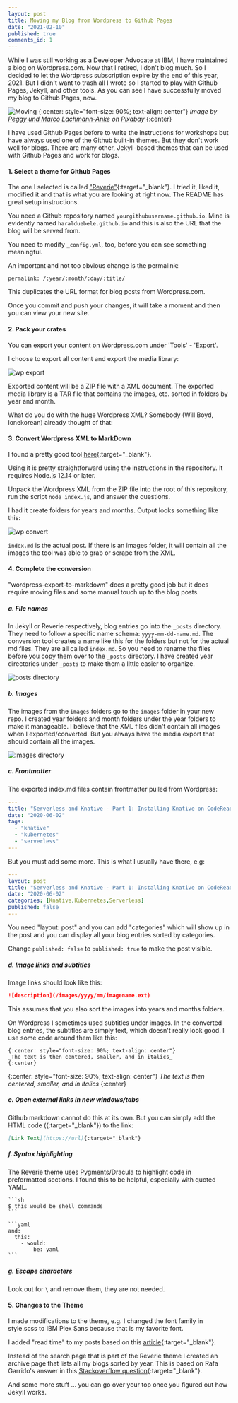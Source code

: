 ```yaml
---
layout: post
title: Moving my Blog from Wordpress to Github Pages
date: "2021-02-10"
published: true
comments_id: 1
---
```


While I was still working as a Developer Advocate at IBM, I have maintained a blog on Wordpress.com. Now that I retired, I don't blog much. So I decided to let the Wordpress subscription expire by the end of this year, 2021. But I didn't want to trash all I wrote so I started to play with Github Pages, Jekyll, and other tools. As you can see I have successfully moved my blog to Github Pages, now.

![Moving](/images/2021/02/move-1015582_640.jpg)
{:center: style="font-size: 90%; text-align: center"}
_Image by <a href="https://pixabay.com/de/users/peggy_marco-1553824/?utm_source=link-attribution&amp;utm_medium=referral&amp;utm_campaign=image&amp;utm_content=1015582">Peggy und Marco Lachmann-Anke</a> on <a href="https://pixabay.com/de/?utm_source=link-attribution&amp;utm_medium=referral&amp;utm_campaign=image&amp;utm_content=1015582">Pixabay</a>_
{:center}

I have used Github Pages before to write the instructions for workshops but have always used one of the Github built-in themes. But they don't work well for blogs. There are many other, Jekyll-based themes that can be used with Github Pages and work for blogs. 

#### 1. Select a theme for Github Pages

The one I selected is called ["Reverie"](https://github.com/amitmerchant1990/reverie){:target="_blank"}. I tried it, liked it, modified it and that is what you are looking at right now. The README has great setup instructions.

You need a Github repository named `yourgithubusername.github.io`. Mine is evidently named `haralduebele.github.io` and this is also the URL that the blog will be served from.

You need to modify `_config.yml`, too, before you can see something meaningful.

An important and not too obvious change is the permalink:

```
permalink: /:year/:month/:day/:title/
```

This duplicates the URL format for blog posts from Wordpress.com.

Once you commit and push your changes, it will take a moment and then you can view your new site.

#### 2. Pack your crates

You can export your content on Wordpress.com under 'Tools' - 'Export'. 

I choose to export all content and export the media library:

![wp export](/images/2021/02/wordpress-export.png)

Exported content will be a ZIP file with a XML document. The exported media library is a TAR file that contains the images, etc. sorted in folders by year and month.

What do you do with the huge Wordpress XML? Somebody (Will Boyd, lonekorean)
already thought of that:

#### 3. Convert Wordpress XML to MarkDown

I found a pretty good tool [here](https://github.com/lonekorean/wordpress-export-to-markdown){:target="_blank"}. 

Using it is pretty straightforward using the instructions in the repository. It requires Node.js 12.14 or later.

Unpack the Wordpress XML from the ZIP file into the root of this repository, run the script `node index.js`, and answer the questions.

I had it create folders for years and months. Output looks something like this:

![wp convert](/images/2021/02/wordpress-convert.png)

`index.md` is the actual post. If there is an images folder, it will contain all the images the tool was able to grab or scrape from the XML.

#### 4. Complete the conversion

"wordpress-export-to-markdown" does a pretty good job but it does require moving files and some manual touch up to the blog posts.

##### a. File names

In Jekyll or Reverie respectively, blog entries go into the `_posts` directory. They need to follow a specific name schema: `yyyy-mm-dd-name.md`. The conversion tool creates a name like this for the folders but not for the actual md files. They are all called `index.md`. So you need to rename the files before you copy them over to the `_posts` directory. I have created year directories under `_posts` to make them a little easier to organize.

![posts directory](/images/2021/02/posts-directory.png)

##### b. Images

The images from the `images` folders go to the `images` folder in your new repo. I created year folders and month folders under the year folders to make it manageable. I believe that the XML files didn't contain all images when I exported/converted. But you always have the media export that should contain all the images.

![images directory](/images/2021/02/images-directory.png)

##### c. Frontmatter

The exported index.md files contain frontmatter pulled from Wordpress:

```yaml
---
title: "Serverless and Knative - Part 1: Installing Knative on CodeReady Containers"
date: "2020-06-02"
tags: 
  - "knative"
  - "kubernetes"
  - "serverless"
---
```

But you must add some more. This is what I usually have there, e.g:

```yaml
---
layout: post
title: "Serverless and Knative - Part 1: Installing Knative on CodeReady Containers"
date: "2020-06-02"
categories: [Knative,Kubernetes,Serverless]
published: false
---
```

You need "layout: post" and you can add "categories" which will show up in the post and you can display all your blog entries sorted by categories.

Change `published: false` to `published: true` to make the post visible. 

##### d. Image links and subtitles

Image links should look like this:

```md
![description](/images/yyyy/mm/imagename.ext)
```

This assumes that you also sort the images into years and months folders.

On Wordpress I sometimes used subtitles under images. In the converted blog entries, the subtitles are simply text, which doesn't really look good. I use some code around them like this:

```
{:center: style="font-size: 90%; text-align: center"}
_The text is then centered, smaller, and in italics_
{:center}
```
{:center: style="font-size: 90%; text-align: center"}
_The text is then centered, smaller, and in italics_
{:center}


##### e. Open external links in new windows/tabs

Github markdown cannot do this at its own. But you can simply add the HTML code ({:target="_blank"}) to the link:

```md
[Link Text](https://url){:target="_blank"}
```

##### f. Syntax highlighting

The Reverie theme uses Pygments/Dracula to highlight code in preformatted sections. I found this to be helpful, especially with quoted YAML.

    ```sh
    $ this would be shell commands
    ```

    ```yaml
    and:
      this:
        - would:
            be: yaml
    ```

##### g. Escape characters

Look out for `\` and remove them, they are not needed.

#### 5. Changes to the Theme

I made modifications to the theme, e.g. I changed the font family in style.scss to IBM Plex Sans because that is my favorite font.

I added "read time" to my posts based on this [article](https://int3ractive.com/blog/2018/jekyll-read-time-without-plugins/){:target="_blank"}.

Instead of the search page that is part of the Reverie theme I created an archive page that lists all my blogs sorted by year. This is based on Rafa Garrido's answer in this [Stackoverflow question](https://stackoverflow.com/questions/19086284/jekyll-liquid-templating-how-to-group-blog-posts-by-year){:target="_blank"}.

And some more stuff ... you can go over your top once you figured out how Jekyll works.